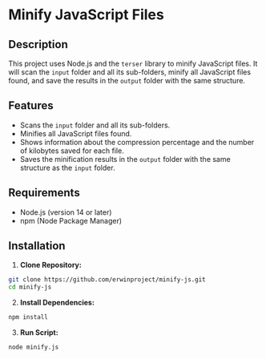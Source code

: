 # Minify JavaScript Files

## Description

This project uses Node.js and the `terser` library to minify JavaScript files. It will scan the `input` folder and all its sub-folders, minify all JavaScript files found, and save the results in the `output` folder with the same structure.

## Features

- Scans the `input` folder and all its sub-folders.
- Minifies all JavaScript files found.
- Shows information about the compression percentage and the number of kilobytes saved for each file.
- Saves the minification results in the `output` folder with the same structure as the `input` folder.

## Requirements

- Node.js (version 14 or later)
- npm (Node Package Manager)

## Installation

1. **Clone Repository:**
```bash
git clone https://github.com/erwinproject/minify-js.git
cd minify-js
```
2. **Install Dependencies:**
```bash
npm install
```
3. **Run Script:**
```bash
node minify.js
```
